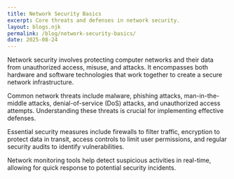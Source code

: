 ```yaml
---
title: Network Security Basics
excerpt: Core threats and defenses in network security.
layout: blogs.njk
permalink: /blog/network-security-basics/
date: 2025-08-24
---
```


Network security involves protecting computer networks and their data from unauthorized access, misuse, and attacks. It encompasses both hardware and software technologies that work together to create a secure network infrastructure.

Common network threats include malware, phishing attacks, man-in-the-middle attacks, denial-of-service (DoS) attacks, and unauthorized access attempts. Understanding these threats is crucial for implementing effective defenses.

Essential security measures include firewalls to filter traffic, encryption to protect data in transit, access controls to limit user permissions, and regular security audits to identify vulnerabilities.

Network monitoring tools help detect suspicious activities in real-time, allowing for quick response to potential security incidents.
